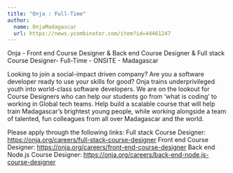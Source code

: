 ```yaml
---
title: "Onja : Full-Time"
author:
  name: OnjaMadagascar
  url: https://news.ycombinator.com/item?id=44461247
---
```


<JobNavigation />

Onja - Front end Course Designer &amp; Back end Course Designer &amp; Full stack Course Designer- Full-Time - ONSITE - Madagascar

Looking to join a social-impact driven company? Are you a software developer ready to use your skills for good? Onja trains underprivileged youth into world-class software developers. We are on the lookout for Course Designers who can help our students go from ‘what is coding’ to working in Global tech teams.
Help build a scalable course that will help train Madagascar’s brightest young people, while working alongside a team of talented, fun colleagues from all over Madagascar and the world.

Please apply through the following links: 
Full stack Course Designer: <a href="https:&#x2F;&#x2F;onja.org&#x2F;careers&#x2F;full-stack-course-designer" rel="nofollow">https:&#x2F;&#x2F;onja.org&#x2F;careers&#x2F;full-stack-course-designer</a> Front end Course Designer: <a href="https:&#x2F;&#x2F;onja.org&#x2F;careers&#x2F;front-end-course-designer" rel="nofollow">https:&#x2F;&#x2F;onja.org&#x2F;careers&#x2F;front-end-course-designer</a> Back end Node.js Course Designer: <a href="https:&#x2F;&#x2F;onja.org&#x2F;careers&#x2F;back-end-node.js-course-designer" rel="nofollow">https:&#x2F;&#x2F;onja.org&#x2F;careers&#x2F;back-end-node.js-course-designer</a>
<JobApplication />
